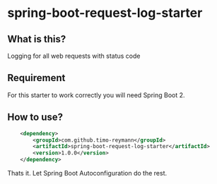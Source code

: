 spring-boot-request-log-starter
===

## What is this?
Logging for all web requests with status code

## Requirement
For this starter to work correctly you will need Spring Boot 2.

## How to use?
```xml
    <dependency>
        <groupId>com.github.timo-reymann</groupId>
        <artifactId>spring-boot-request-log-starter</artifactId>
        <version>1.0.0</version>
    </dependency>
```

Thats it. Let Spring Boot Autoconfiguration do the rest.
